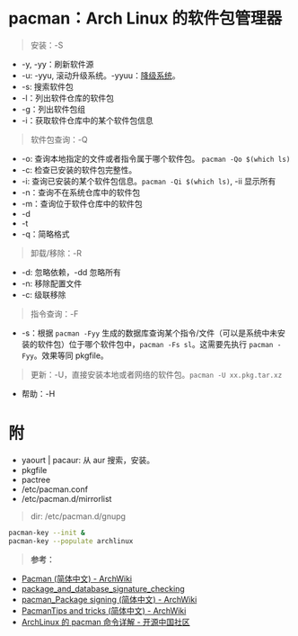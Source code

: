<link href="../../css/style.css" rel="stylesheet" type="text/css" />

# pacman：Arch Linux 的软件包管理器

> 安装：-S

+ -y, -yy：刷新软件源
+ -u: -yyu, 滚动升级系统。-yyuu：[降级系统](arch.md)。
+ -s: 搜索软件包
+ -l：列出软件仓库的软件包
+ -g：列出软件包组
+ -i：获取软件仓库中的某个软件包信息

> 软件包查询：-Q

+ -o: 查询本地指定的文件或者指令属于哪个软件包。 `pacman -Qo $(which ls)`
+ -c: 检查已安装的软件包完整性。
+ -i: 查询已安装的某个软件包信息。`pacman -Qi $(which ls)`, -ii 显示所有
+ -n：查询不在系统仓库中的软件包
+ -m：查询位于软件仓库中的软件包
+ -d
+ -t
+ -q：简略格式

> 卸载/移除：-R

+ -d: 忽略依赖，-dd 忽略所有
+ -n: 移除配置文件
+ -c: 级联移除

> 指令查询：-F

+ -s：根据 `pacman -Fyy` 生成的数据库查询某个指令/文件（可以是系统中未安装的软件包）位于哪个软件包中，`pacman -Fs sl`。这需要先执行 `pacman -Fyy`。效果等同 pkgfile。

> 更新：-U，直接安装本地或者网络的软件包。`pacman -U xx.pkg.tar.xz`

+ 帮助：-H

# 附

+ yaourt | pacaur: 从 aur 搜索，安装。
+ pkgfile
+ pactree
+ /etc/pacman.conf
+ /etc/pacman.d/mirrorlist

> dir: /etc/pacman.d/gnupg

```bash
pacman-key --init & 
pacman-key --populate archlinux
```

> **参考：**

+ [Pacman (简体中文) - ArchWiki][pacman]
+ [package_and_database_signature_checking](https://www.archlinux.org/pacman/pacman.conf.5.html#_package_and_database_signature_checking)
+ [pacman_Package signing (简体中文) - ArchWiki][pkg_sig]
+ [PacmanTips and tricks (简体中文) - ArchWiki][pacman_tricks]
+ [ArchLinux 的 pacman 命令详解 - 开源中国社区](http://www.oschina.net/question/54100_29072)

[pacman]: https://wiki.archlinux.org/index.php/Pacman_(%E7%AE%80%E4%BD%93%E4%B8%AD%E6%96%87)#.E5.88.A0.E9.99.A4.E8.BD.AF.E4.BB.B6.E5.8C.85
[pkg_sig]: https://wiki.archlinux.org/index.php/Pacman/Package_signing_(%E7%AE%80%E4%BD%93%E4%B8%AD%E6%96%87)#.E9.85.8D.E7.BD.AE_pacman
[pacman_tricks]: https://wiki.archlinux.org/index.php/Pacman/Tips_and_tricks_(%E7%AE%80%E4%BD%93%E4%B8%AD%E6%96%87)
